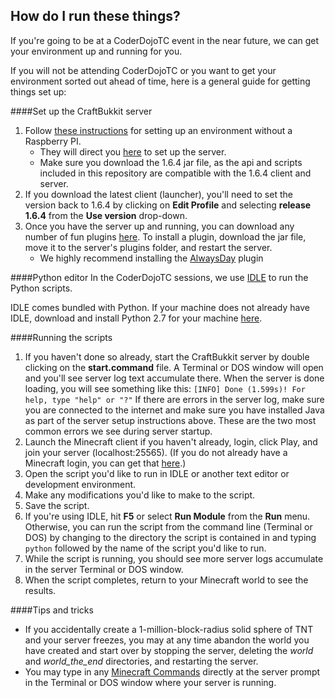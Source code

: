 How do I run these things?
--------------------------

If you're going to be at a CoderDojoTC event in the near future, we can get your environment up and running for you.

If you will not be attending CoderDojoTC or you want to get your environment sorted out ahead of time, here is a general guide for getting things set up:

####Set up the CraftBukkit server
<ol><li>Follow <a href="http://blog.lostbearlabs.com/2013/04/25/using-the-minecraft-api-without-a-raspberry-pi-craftbukkit-and-raspberryjuice/" target="_blank">these instructions</a> for setting up an environment without a Raspberry PI.
<ul><li>They will direct you <a href="http://wiki.bukkit.org/Setting_up_a_server" target="_blank">here</a> to set up the server.</li><li>Make sure you download the 1.6.4 jar file, as the api and scripts included in this repository are compatible with the 1.6.4 client and server.</li></ul></li><li>If you download the latest client (launcher), you'll need to set the version back to 1.6.4 by clicking on <b>Edit Profile</b> and selecting <b>release 1.6.4</b> from the <b>Use version</b> drop-down.</li><li>Once you have the server up and running, you can download any number of fun plugins <a href="http://dev.bukkit.org/bukkit-plugins/" target="_blank">here</a>. To install a plugin, download the jar file, move it to the server's plugins folder, and restart the server.<ul><li>We highly recommend installing the <a href="http://dev.bukkit.org/bukkit-plugins/always-day/files/15-always-day-v2-2-8/" target="_blank">AlwaysDay</a> plugin</li></ul></li></ol>

####Python editor
In the CoderDojoTC sessions, we use [IDLE](https://docs.python.org/2/library/idle.html) to run the Python scripts.

IDLE comes bundled with Python. If your machine does not already have IDLE, download and install Python 2.7 for your machine [here](https://www.python.org/download/releases/2.7.7/).

####Running the scripts
1. If you haven't done so already, start the CraftBukkit server by double clicking on the <b>start.command</b> file. A Terminal or DOS window will open and you'll see server log text accumulate there. When the server is done loading, you will see something like this: `[INFO] Done (1.599s)! For help, type "help" or "?"` If there are errors in the server log, make sure you are connected to the internet and make sure you have installed Java as part of the server setup instructions above. These are the two most common errors we see during server startup.
2. Launch the Minecraft client if you haven't already, login, click Play, and join your server (localhost:25565). (If you do not already have a Minecraft login, you can get that <a href="https://account.mojang.com/register" target="_blank">here</a>.)
3. Open the script you'd like to run in IDLE or another text editor or development environment.
4. Make any modifications you'd like to make to the script.
5. Save the script.
6. If you're using IDLE, hit <b>F5</b> or select <b>Run Module</b> from the <b>Run</b> menu. Otherwise, you can run the script from the command line (Terminal or DOS) by changing to the directory the script is contained in and typing `python` followed by the name of the script you'd like to run.
7. While the script is running, you should see more server logs accumulate in the server Terminal or DOS window.
8. When the script completes, return to your Minecraft world to see the results.

####Tips and tricks
* If you accidentally create a 1-million-block-radius solid sphere of TNT and your server freezes, you may at any time abandon the world you have created and start over by stopping the server, deleting the *world* and *world_the_end* directories, and restarting the server.
* You may type in any [Minecraft Commands](http://minecraft.gamepedia.com/Commands) directly at the server prompt in the Terminal or DOS window where your server is running.
